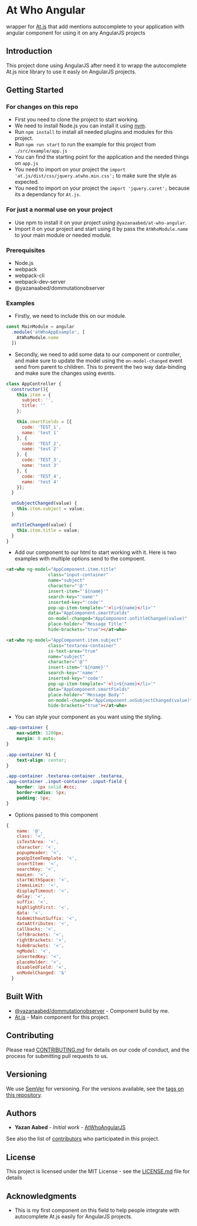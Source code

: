 # At Who Angular
wrapper for [At.js](http://ichord.github.io/At.js/) that add mentions autocomplete to your application with angular component for using it on any AngularJS projects

## Introduction
This project done using AngularJS after need it to wrapp the autocomplete At.js nice library to use it easly on AngularJS projects.

## Getting Started
### For changes on this repo
- First you need to clone the project to start working.
- We need to install Node.js you can install it using [nvm](https://github.com/creationix/nvm).
- Run `npm install` to install all needed plugins and modules for this project.
- Run `npm run start` to run the example for this project from `./src/example/app.js`
- You can find the starting point for the application and the needed things on `app.js`
- You need to import on your project the `import 'at.js/dist/css/jquery.atwho.min.css';` to make sure the style as expected.
- You need to import on your project the `import 'jquery.caret';` because its a dependancy for `At.js`.

### For just a normal use on your project
- Use npm to install it on your project using `@yazanaabed/at-who-angular`.
- Import it on your project and start using it by pass the `AtWhoModule.name` to your main module or needed module.

### Prerequisites
- Node.js
- webpack
- webpack-cli
- webpack-dev-server
- @yazanaabed/dommutationobserver

### Examples
* Firstly, we need to include this on our module.
```javascript
const MainModule = angular
  .module('atWhoAppExample', [
    AtWhoModule.name
  ])
```
* Secondly, we need to add some data to our component or controller, and make sure to update the model using the `on-model-changed` event send from parent to children. This to prevent the two way data-binding and make sure the changes using events.
```javascript
class AppController {
  constructor(){
    this.item = {
      subject: '',
      title: ''
    };

    this.smartFields = [{
      code: 'TEST_1',
      name: 'test 1'
    }, {
      code: 'TEST_2',
      name: 'test 2'
    }, {
      code: 'TEST_3',
      name: 'test 3'
    }, {
      code: 'TEST_4',
      name: 'test 4'
    }];
  }

  onSubjectChanged(value) {
    this.item.subject = value;
  }

  onTitleChanged(value) {
    this.item.title = value;
  }
}
```
* Add our component to our html to start working with it. Here is two examples with multiple options send to the compoent.
```html
<at-who ng-model="AppComponent.item.title"
                class="input-container"
                name="subject"
                character="'@'"
                insert-item="'${name}'"
                search-key="'name'"
                inserted-key="'code'"
                pop-up-item-template="'<li>${name}</li>'"
                data="AppComponent.smartFields"
                on-model-changed="AppComponent.onTitleChanged(value)"
                place-holder="'Message Title'"
                hide-brackets="true"></at-who>

<at-who ng-model="AppComponent.item.subject"
                class="textarea-container"
                is-text-area="true"
                name="subject"
                character="'@'"
                insert-item="'${name}'"
                search-key="'name'"
                inserted-key="'code'"
                pop-up-item-template="'<li>${name}</li>'"
                data="AppComponent.smartFields"
                place-holder="'Message Body'"
                on-model-changed="AppComponent.onSubjectChanged(value)"
                hide-brackets="true"></at-who>
```
* You can style your component as you want using the styling.
```css
.app-container {
    max-width: 1200px;
    margin: 0 auto;
}

.app-container h1 {
    text-align: center;
}

.app-container .textarea-container .textarea,
.app-container .input-container .input-field {
    border: 1px solid #ccc;
    border-radius: 5px;
    padding: 5px;
}

```
* Options passed to this component
```javascript
{
    name: '@',
    class: '<',
    isTextArea: '<',
    character: '<',
    popupHeader: '<',
    popUpItemTemplate: '<',
    insertItem: '<',
    searchKey: '<',
    maxLen: '<',
    startWithSpace: '<',
    itemsLimit: '<',
    displayTimeout: '<',
    delay: '<',
    suffix: '<',
    highlightFirst: '<',
    data: '<',
    hideWithoutSuffix: '<',
    dataAttributes: '<',
    callbacks: '<',
    leftBrackets: '<',
    rightBrackets: '<',
    hideBrackets: '<',
    ngModel: '<',
    insertedKey: '<',
    placeHolder: '<',
    disabledField: '<',
    onModelChanged: '&'
  }
```

## Built With

* [@yazanaabed/dommutationobserver](https://www.npmjs.com/package/@yazanaabed/dommutationobserver) - Component build by me.
* [At.js](http://ichord.github.io/At.js/) - Main component for this project.

## Contributing

Please read [CONTRIBUTING.md](https://gist.github.com/PurpleBooth/b24679402957c63ec426) for details on our code of conduct, and the process for submitting pull requests to us.

## Versioning

We use [SemVer](http://semver.org/) for versioning. For the versions available, see the [tags on this repository](https://github.com/your/project/tags). 

## Authors

* **Yazan Aabed** - *Initial work* - [AtWhoAngularJS](https://github.com/YazanAabeed/at-who-angular)

See also the list of [contributors](https://github.com/YazanAabeed/at-who-angular/graphs/contributors) who participated in this project.

## License

This project is licensed under the MIT License - see the [LICENSE.md](LICENSE.md) file for details

## Acknowledgments

* This is my first component on this field to help people integrate with autocomplete At.js easily for AngularJS projects.
